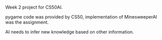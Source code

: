 Week 2 project for CS50AI.

pygame code was provided by CS50, implementation of MinesweeperAI was the assignment.

AI needs to infer new knowledge based on other information.

